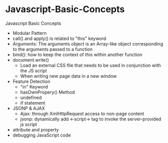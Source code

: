 # Javascript-Basic-Concepts
Javascript Basic Concepts

- Modular Pattern
- call() and apply() is related to "this" keyword
- Arguments: The arguments object is an Array-like object corresponding to the arguments passed to a function
- bind(): how to keep the context of this within another function
- document.write()
  - Load an external CSS file that needs to be used in conjunction with the JS script
  - When writing new page data in a new window
- Feature Detection
  - "in" Keyword
  - hasOwnPropery() Method
  - undefined
  - if statement
- JSONP & AJAX
  - Ajax: through XmlHttpRequest access to non-page content
  - jsonp: dynamically add <-script-> tag to invoke the server-provided js script
- attribute and property
- debugging JavaScript code


